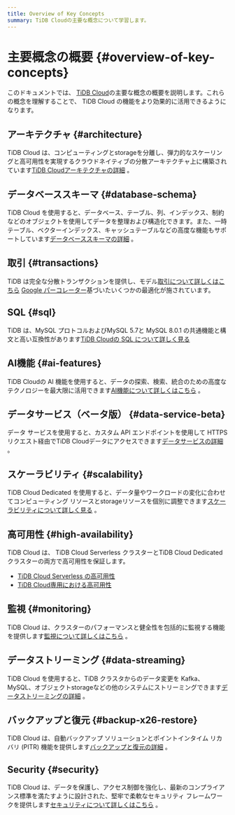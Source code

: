 ```yaml
---
title: Overview of Key Concepts
summary: TiDB Cloudの主要な概念について学習します。
---
```


# 主要概念の概要 {#overview-of-key-concepts}

このドキュメントでは、 [TiDB Cloud](https://www.pingcap.com/tidb-cloud/)の主要な概念の概要を説明します。これらの概念を理解することで、 TiDB Cloud の機能をより効果的に活用できるようになります。

## アーキテクチャ {#architecture}

TiDB Cloud は、コンピューティングとstorageを分離し、弾力的なスケーリングと高可用性を実現するクラウドネイティブの分散アーキテクチャ上に構築されています[TiDB Cloudアーキテクチャの詳細](/tidb-cloud/architecture-concepts.md) 。

## データベーススキーマ {#database-schema}

TiDB Cloud を使用すると、データベース、テーブル、列、インデックス、制約などのオブジェクトを使用してデータを整理および構造化できます。また、一時テーブル、ベクターインデックス、キャッシュテーブルなどの高度な機能もサポートしています[データベーススキーマの詳細](/tidb-cloud/database-schema-concepts.md) 。

## 取引 {#transactions}

TiDB は完全な分散トランザクションを提供し、モデル[取引について詳しくはこちら](/tidb-cloud/transaction-concepts.md) [Google パーコレーター](https://research.google.com/pubs/pub36726.html)基づいたいくつかの最適化が施されています。

## SQL {#sql}

TiDB は、MySQL プロトコルおよびMySQL 5.7と MySQL 8.0.1 の共通機能と構文と高い互換性があります[TiDB Cloudの SQL について詳しく見る](/tidb-cloud/sql-concepts.md)

## AI機能 {#ai-features}

TiDB Cloudの AI 機能を使用すると、データの探索、検索、統合のための高度なテクノロジーを最大限に活用できます[AI機能について詳しくはこちら](/tidb-cloud/ai-feature-concepts.md) 。

## データサービス（ベータ版） {#data-service-beta}

データ サービスを使用すると、カスタム API エンドポイントを使用して HTTPS リクエスト経由でTiDB Cloudデータにアクセスできます[データサービスの詳細](/tidb-cloud/data-service-concepts.md) 。

## スケーラビリティ {#scalability}

TiDB Cloud Dedicated を使用すると、データ量やワークロードの変化に合わせてコンピューティング リソースとstorageリソースを個別に調整できます[スケーラビリティについて詳しく見る](/tidb-cloud/scalability-concepts.md) 。

## 高可用性 {#high-availability}

TiDB Cloud は、 TiDB Cloud Serverless クラスターとTiDB Cloud Dedicated クラスターの両方で高可用性を保証します。

-   [TiDB Cloud Serverless の高可用性](/tidb-cloud/serverless-high-availability.md)
-   [TiDB Cloud専用における高可用性](/tidb-cloud/high-availability-with-multi-az.md)

## 監視 {#monitoring}

TiDB Cloud は、クラスターのパフォーマンスと健全性を包括的に監視する機能を提供します[監視について詳しくはこちら](/tidb-cloud/monitoring-concepts.md) 。

## データストリーミング {#data-streaming}

TiDB Cloud を使用すると、TiDB クラスタからのデータ変更を Kafka、MySQL、オブジェクトstorageなどの他のシステムにストリーミングできます[データストリーミングの詳細](/tidb-cloud/data-streaming-concepts.md) 。

## バックアップと復元 {#backup-x26-restore}

TiDB Cloud は、自動バックアップ ソリューションとポイントインタイム リカバリ (PITR) 機能を提供します[バックアップと復元の詳細](/tidb-cloud/backup-and-restore-concepts.md) 。

## Security {#security}

TiDB Cloud は、データを保護し、アクセス制御を強化し、最新のコンプライアンス標準を満たすように設計された、堅牢で柔軟なセキュリティ フレームワークを提供します[セキュリティについて詳しくはこちら](/tidb-cloud/security-concepts.md) 。
